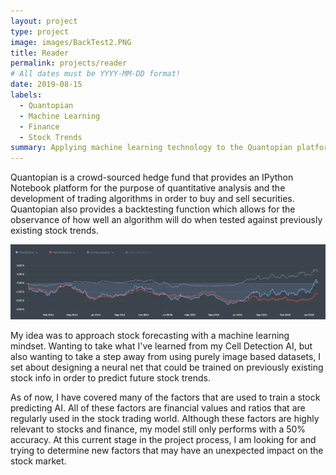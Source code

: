 ```yaml
---
layout: project
type: project
image: images/BackTest2.PNG
title: Reader
permalink: projects/reader
# All dates must be YYYY-MM-DD format!
date: 2019-08-15
labels:
  - Quantopian
  - Machine Learning
  - Finance
  - Stock Trends
summary: Applying machine learning technology to the Quantopian platform, I trained a neural net on a broad range of inputs with the intention of finding seemingly unknown factors impacting the stock market with 80% accuracy.  
---
```


Quantopian is a crowd-sourced hedge fund that provides an IPython Notebook platform for the purpose of quantitative analysis and the development of trading algorithms in order to buy and sell securities. Quantopian also provides a backtesting function which allows for the observance of how well an algorithm will do when tested against previously existing stock trends. 

<img class="ui image" src="../images/completeBacktest.JPG">

My idea was to approach stock forecasting with a machine learning mindset. Wanting to take what I've learned from my Cell Detection AI, but also wanting to take a step away from using purely image based datasets, I set about designing a neural net that could be trained on previously existing stock info in order to predict future stock trends. 

As of now, I have covered many of the factors that are used to train a stock predicting AI. All of these factors are financial values and ratios that are regularly used in the stock trading world. Although these factors are highly relevant to stocks and finance, my model still only performs with a 50% accuracy. At this current stage in the project process, I am looking for and trying to determine new factors that may have an unexpected impact on the stock market. 
